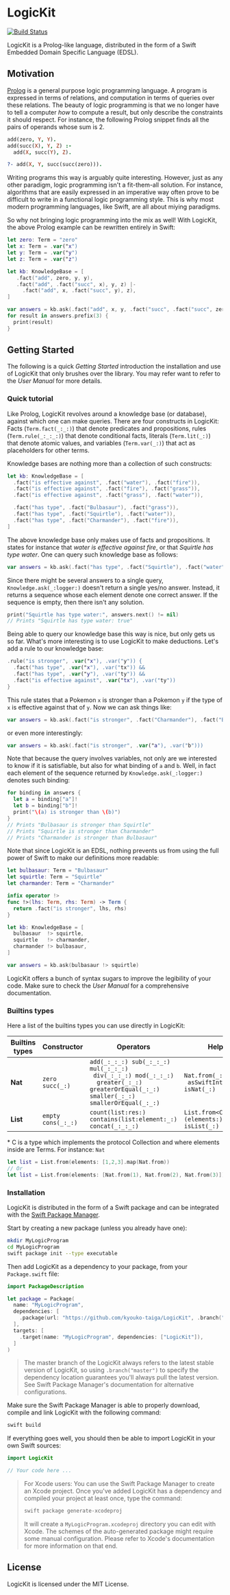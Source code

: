 # LogicKit

[![Build Status](https://travis-ci.org/kyouko-taiga/LogicKit.svg?branch=master)](https://travis-ci.org/kyouko-taiga/LogicKit)

LogicKit is a Prolog-like language,
distributed in the form of a Swift Embedded Domain Specific Language (EDSL).

## Motivation

[Prolog](https://en.wikipedia.org/wiki/Prolog) is a general purpose logic programming language.
A program is expressed in terms of relations,
and computation in terms of queries over these relations.
The beauty of logic programming is that
we no longer have to tell a computer *how* to compute a result,
but only describe the constraints it should respect.
For instance, the following Prolog snippet finds all the pairs of operands whose sum is 2.

```prolog
add(zero, Y, Y).
add(succ(X), Y, Z) :-
  add(X, succ(Y), Z).

?- add(X, Y, succ(succ(zero))).
```

Writing programs this way is arguably quite interesting.
However, just as any other paradigm, logic programming isn't a fit-them-all solution.
For instance, algorithms that are easily expressed in an imperative way
often prove to be difficult to write in a functional logic programming style.
This is why most modern programming languages, like Swift, are all about miying paradigms.

So why not bringing logic programming into the mix as well!
With LogicKit, the above Prolog example can be rewritten entirely in Swift:

```swift
let zero: Term = "zero"
let x: Term = .var("x")
let y: Term = .var("y")
let z: Term = .var("z")

let kb: KnowledgeBase = [
   .fact("add", zero, y, y),
   .fact("add", .fact("succ", x), y, z) |-
     .fact("add", x, .fact("succ", y), z),
]

var answers = kb.ask(.fact("add", x, y, .fact("succ", .fact("succ", zero))))
for result in answers.prefix(3) {
  print(result)
}
```

## Getting Started

The following is a quick *Getting Started* introduction the installation and use of LogicKit
that only brushes over the library.
You may refer want to refer to the *User Manual* for more details.

### Quick tutorial

Like Prolog, LogicKit revolves around a knowledge base (or database),
against which one can make queries.
There are four constructs in LogicKit:
Facts (`Term.fact(_:_:)`) that denote predicates and propositions,
rules (`Term.rule(_:_:_:)`) that denote conditional facts,
literals (`Term.lit(_:)`) that denote atomic values, and
variables (`Term.var(_:)`) that act as placeholders for other terms.

Knowledge bases are nothing more than a collection of such constructs:

```swift
let kb: KnowledgeBase = [
  .fact("is effective against", .fact("water"), .fact("fire")),
  .fact("is effective against", .fact("fire"), .fact("grass")),
  .fact("is effective against", .fact("grass"), .fact("water")),

  .fact("has type", .fact("Bulbasaur"), .fact("grass")),
  .fact("has type", .fact("Squirtle"), .fact("water")),
  .fact("has type", .fact("Charmander"), .fact("fire")),
]
```

The above knowledge base only makes use of facts and propositions.
It states for instance that *water is effective against fire*,
or that *Squirtle has type water*.
One can query such knowledge base as follows:

```swift
var answers = kb.ask(.fact("has type", .fact("Squirtle"), .fact("water")))
```

Since there might be several answers to a single query,
`Knowledge.ask(_:logger:)` doesn't return a single yes/no answer.
Instead, it returns a sequence whose each element denote one correct answer.
If the sequence is empty, then there isn't any solution.

```swift
print("Squirtle has type water:", answers.next() != nil)
// Prints "Squirtle has type water: true"
```

Being able to query our knowledge base this way is nice,
but only gets us so far.
What's more interesting is to use LogicKit to make deductions.
Let's add a rule to our knowledge base:

```swift
.rule("is stronger", .var("x"), .var("y")) {
  .fact("has type", .var("x"), .var("tx")) &&
  .fact("has type", .var("y"), .var("ty")) &&
  .fact("is effective against", .var("tx"), .var("ty"))
}
```

This rule states that a Pokemon `x` is stronger than a Pokemon `y`
if the type of `x` is effective against that of `y`.
Now we can ask things like:

```swift
var answers = kb.ask(.fact("is stronger", .fact("Charmander"), .fact("Bulbasaur")))
```

or even more interestingly:

```swift
var answers = kb.ask(.fact("is stronger", .var("a"), .var("b")))
```

Note that because the query involves variables,
not only are we interested to know if it is satisfiable,
but also for what binding of `a` and `b`.
Well, in fact each element of the sequence returned by `Knowledge.ask(_:logger:)`
denotes such binding:

```swift
for binding in answers {
  let a = binding["a"]!
  let b = binding["b"]!
  print("\(a) is stronger than \(b)")
}
// Prints "Bulbasaur is stronger than Squirtle"
// Prints "Squirtle is stronger than Charmander"
// Prints "Charmander is stronger than Bulbasaur"
```

Note that since LogicKit is an EDSL,
nothing prevents us from using the full power of Swift to make our definitions more readable:

```swift
let bulbasaur: Term = "Bulbasaur"
let squirtle: Term = "Squirtle"
let charmander: Term = "Charmander"

infix operator !>
func !>(lhs: Term, rhs: Term) -> Term {
  return .fact("is stronger", lhs, rhs)
}

let kb: KnowledgeBase = [
  bulbasaur  !> squirtle,
  squirtle   !> charmander,
  charmander !> bulbasaur,
]

var answers = kb.ask(bulbasaur !> squirtle)
```

LogicKit offers a bunch of syntax sugars to improve the legibility of your code.
Make sure to check the *User Manual* for a comprehensive documentation.

### Builtins types

Here a list of the builtins types you can use directly in LogicKit:

|Builtins types|Constructor|Operators|Helpers|
|---|-----------|---------|---------|
|**Nat**|`zero succ(_:)`|`add(_:_:_:) sub(_:_:_:) mul(_:_:_:)` <br/> ` div(_:_:_:) mod(_:_:_:)` <br/> `  greater(_:_:)  greaterOrEqual(_:_:)` <br/> `smaller(_:_:) smallerOrEqual(_:_:) `| `Nat.from(_:)`<br/>` asSwiftInt(_:)`<br/>`isNat(_:)`|
|**List**|`empty cons(_:_:)`|`count(list:res:)` <br/> `contains(list:element:_:)`<br/> `concat(_:_:_:)`|`List.from<Collection>(elements:)` <br/> `isList(_:)`|

\* C is a type which implements the protocol Collection and where elements inside are Terms. For instance: `Nat`
```swift
let list = List.from(elements: [1,2,3].map(Nat.from))
// Or
let list = List.from(elements: [Nat.from(1), Nat.from(2), Nat.from(3)])
```

### Installation

LogicKit is distributed in the form of a Swift package
and can be integrated with the [Swift Package Manager](https://swift.org/package-manager/).

Start by creating a new package (unless you already have one):

```bash
mkdir MyLogicProgram
cd MyLogicProgram
swift package init --type executable
```

Then add LogicKit as a dependency to your package, from your `Package.swift` file:

```swift
import PackageDescription

let package = Package(
  name: "MyLogicProgram",
  dependencies: [
    .package(url: "https://github.com/kyouko-taiga/LogicKit", .branch("master")),
  ],
  targets: [
    .target(name: "MyLogicProgram", dependencies: ["LogicKit"]),
  ]
)
```

> The master branch of the LogicKit always refers to the latest stable version of LogicKit, so
> using `.branch("master")` to specify the dependency location guarantees you'll always pull the
> latest version. See Swift Package Manager's documentation for alternative configurations.

Make sure the Swift Package Manager is able to properly download, compile and link LogicKit
with the following command:

```bash
swift build
```

If everything goes well,
you should then be able to import LogicKit in your own Swift sources:

```swift
import LogicKit

// Your code here ...
```

> For Xcode users:
> You can use the Swift Package Manager to create an Xcode project.
> Once you've added LogicKit has a dependency and compiled your project at least once,
> type the command:
>
> ```bash
> swift package generate-xcodeproj
> ```
>
> It will create a `MyLogicProgram.xcodeproj` directory you can edit with Xcode.
> The schemes of the auto-generated package might require some manual configuration.
> Please refer to Xcode's documentation for more information on that end.

## License

LogicKit is licensed under the MIT License.

